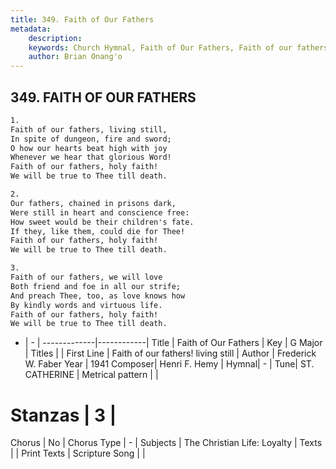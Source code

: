 ```yaml
---
title: 349. Faith of Our Fathers
metadata:
    description: 
    keywords: Church Hymnal, Faith of Our Fathers, Faith of our fathers! living still , 
    author: Brian Onang'o
---
```



## 349. FAITH OF OUR FATHERS

```txt
1.
Faith of our fathers, living still,
In spite of dungeon, fire and sword;
O how our hearts beat high with joy
Whenever we hear that glorious Word!
Faith of our fathers, holy faith!
We will be true to Thee till death.

2.
Our fathers, chained in prisons dark,
Were still in heart and conscience free:
How sweet would be their children's fate.
If they, like them, could die for Thee!
Faith of our fathers, holy faith!
We will be true to Thee till death.

3.
Faith of our fathers, we will love
Both friend and foe in all our strife;
And preach Thee, too, as love knows how
By kindly words and virtuous life.
Faith of our fathers, holy faith!
We will be true to Thee till death.
```

- |   -  |
-------------|------------|
Title | Faith of Our Fathers |
Key | G Major |
Titles |  |
First Line | Faith of our fathers! living still  |
Author | Frederick W. Faber
Year | 1941
Composer| Henri F. Hemy |
Hymnal|  - |
Tune| ST. CATHERINE |
Metrical pattern | |
# Stanzas | 3 |
Chorus | No |
Chorus Type | - |
Subjects | The Christian Life: Loyalty |
Texts |  |
Print Texts | 
Scripture Song |  |
  
